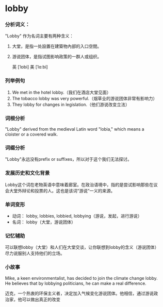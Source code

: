 # lobby

### 分析词义：

  

"Lobby" 作为名词主要有两种含义：

  

1.  大堂，是指一处設置在建築物內部的入口空間。
    
      
    
2.  游说团体，是指试图影响政策的一群人或组织。
    
      
    
    英 \[ˈlɒbi\] 美 \[ˈlɑːbi\]
    
      
    

  

### 列举例句

  

1.  We met in the hotel lobby.（我们在酒店大堂见面）
2.  The tobacco lobby was very powerful.（烟草业的游说团体非常有影响力）
3.  They lobby for changes in legislation.（他们游说改变立法）

  

### 词根分析

  

"Lobby" derived from the medieval Latin word "lobia," which means a cloister or a covered walk.

  

### 词缀分析

  

"Lobby"永远没有prefix or suffixes，所以对于这个我们无法探讨。

  

### 发展历史和文化背景

  

Lobby这个词在老物英语中意味着廊室。在政治语境中，指的是尝试影响那些在议会大堂外辩论和投票的人。这也是该词“游说”一义的来源。

  

### 单词变形

  

*   动词： lobby, lobbies, lobbied, lobbying（游说，发起，进行游说）
*   名词： lobby（大堂，游说团体）

  

### 记忆辅助

  

可以联想lobby（大堂）和人们在大堂交谈，让你联想到lobby的含义（游说团体）尽力说服别人支持他们的立场。

  

### 小故事

  

Mike, a keen environmentalist, has decided to join the climate change lobby. He believes that by lobbying politicians, he can make a real difference.

  

迈克，一个热衷的环保主义者，决定加入气候变化游说团体。他相信，通过游说政治家，他可以做出真正的改变

